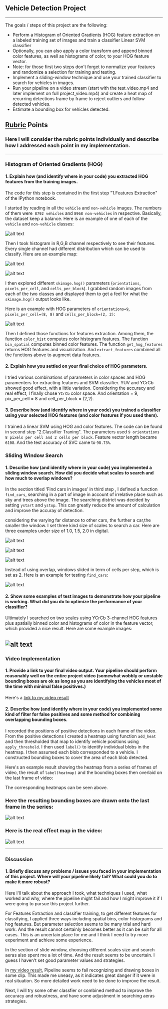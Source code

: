 ## Vehicle Detection Project
---

The goals / steps of this project are the following:

* Perform a Histogram of Oriented Gradients (HOG) feature extraction on a labeled training set of images and train a classifier Linear SVM classifier
* Optionally, you can also apply a color transform and append binned color features, as well as histograms of color, to your HOG feature vector. 
* Note: for those first two steps don't forget to normalize your features and randomize a selection for training and testing.
* Implement a sliding-window technique and use your trained classifier to search for vehicles in images.
* Run your pipeline on a video stream (start with the test_video.mp4 and later implement on full project_video.mp4) and create a heat map of recurring detections frame by frame to reject outliers and follow detected vehicles.
* Estimate a bounding box for vehicles detected.

[//]: # (Image References)
[image1]: ./output_images/car_notcar.png
[image2]: ./output_images/HOG.png
[image3]: ./output_images/car.png
[image4]: ./output_images/RGB_histogram.png
[image5]: ./output_images/scale1.png
[image6]: ./output_images/scale2.png
[image7]: ./output_images/scale3.png
[image8]: ./output_images/windows_heat_final.png
[image9]: ./output_images/find_car.png
[image10]: ./output_images/final_img.png
[image11]: ./output_images/img_in_video.png
[video1]: ./project_video.mp4

## [Rubric](https://review.udacity.com/#!/rubrics/513/view) Points
### Here I will consider the rubric points individually and describe how I addressed each point in my implementation.  

---
### Histogram of Oriented Gradients (HOG)

#### 1. Explain how (and identify where in your code) you extracted HOG features from the training images.

The code for this step is contained in the first step "1.Features Extraction" of the IPython notebook. 

I started by reading in all the `vehicle` and `non-vehicle` images. The numbers of them were` 8792 vehicles` and `8968 non-vehicles` in respective. Basically, the dataset keep a balance. Here is an example of one of each of the `vehicle` and `non-vehicle` classes:

![alt text][image1]

Then I took histogram in R,G,B channel respectively to see their features. Every single channel had different distribution which can be used to classify. Here are an example map:

![alt text][image3]

![alt text][image4]

I then explored different `skimage.hog()` parameters (`orientations`, `pixels_per_cell`, and `cells_per_block`).  I grabbed random images from each of the two classes and displayed them to get a feel for what the `skimage.hog()` output looks like. 

Here is an example with HOG parameters of `orientations=9`, `pixels_per_cell=(8, 8)` and `cells_per_block=(2, 2)`:

![alt text][image2]

Then I defined those functions for features extraction. Among them, the function `color_hist` computes color histogram features. The function `bin_spatial` computes binned color features. The function `get_hog_features` returns HOG features and visualization. And `extract_features` combined all the functions above to augment data features.


#### 2. Explain how you settled on your final choice of HOG parameters.

I tried various combinations of parameters in color spaces and HOG paramenters for extracting features and SVM classifier. YUV and YCrCb showed good effect, with a little variation. Considering the accuracy and real effect, I finally chose `YCrCb` color space. And orientation = 9, pix_per_cell = 8 and cell_per_block = (2,2). 

#### 3. Describe how (and identify where in your code) you trained a classifier using your selected HOG features (and color features if you used them).

I trained a linear SVM using HOG and color features. The code can be found in second step "2.Classifier Traning". The parameters used `9 orientations 8 pixels per cell and 2 cells per block`. Feature vector length became `6108`. And the test accuracy of SVC came to `98.73%`.

### Sliding Window Search

#### 1. Describe how (and identify where in your code) you implemented a sliding window search.  How did you decide what scales to search and how much to overlap windows?

In the section titled ‘Find cars in images’ in third step , I defined a function `find_cars`, searching in a part of image in account of irrelative place such as sky and trees above the image. The searching district was decided by setting `ystart` and `ystop`. This can greatly reduce the amount of calculation and improve the accuray of detection.

considering the varying far distance to other cars, the further a car,the smaller the window. I set three kind size of scales to search a car. Here are three examples under size of 1.0, 1.5, 2.0 in digital. 

![alt text][image5]

![alt text][image6]

![alt text][image7]


Instead of using overlap, windows slided in term of cells per step, which is set as 2. Here is an example for testing `find_cars`: 

![alt text][image9]


#### 2. Show some examples of test images to demonstrate how your pipeline is working.  What did you do to optimize the performance of your classifier?

Ultimately I searched on two scales using YCrCb 3-channel HOG features plus spatially binned color and histograms of color in the feature vector, which provided a nice result.  Here are some example images:

![alt text][image8]
---

### Video Implementation

#### 1. Provide a link to your final video output.  Your pipeline should perform reasonably well on the entire project video (somewhat wobbly or unstable bounding boxes are ok as long as you are identifying the vehicles most of the time with minimal false positives.)
Here's a [link to my video result](./project_video.mp4)


#### 2. Describe how (and identify where in your code) you implemented some kind of filter for false positives and some method for combining overlapping bounding boxes.

I recorded the positions of positive detections in each frame of the video. From the positive detections I created a heatmap using function
`add_heat` and then thresholded that map to identify vehicle positions using `apply_threshold`.  I then used `label()` to identify individual blobs in the heatmap.  I then assumed each blob corresponded to a vehicle.  I constructed bounding boxes to cover the area of each blob detected.  

Here's an example result showing the heatmap from a series of frames of video, the result of `label(heatmap)` and the bounding boxes then overlaid on the last frame of video:

The corresponding heatmaps can be seen above.

### Here the resulting bounding boxes are drawn onto the last frame in the series:
![alt text][image10]

### Here is the real effect map in the video:
![alt text][image11]

---

### Discussion

#### 1. Briefly discuss any problems / issues you faced in your implementation of this project.  Where will your pipeline likely fail?  What could you do to make it more robust?

Here I'll talk about the approach I took, what techniques I used, what worked and why, where the pipeline might fail and how I might improve it if I were going to pursue this project further. 

For Features Extraction and classifier training, to get different features for classifying, I applied three ways including spatial bins, color histograms and hog features. But parameter selection seems to be many trial and hard work. And the result cannot certainly becomes better as it can be suit for all cases. This is an uncertain place for me and I think I need to try more experiment and achieve some experience. 

In the section of slide window, choosing different scales size and search aeras also spent me a lot of time. And the result seems to be 
uncertain. I guess I haven't set good parameter values and strategies.

In [my video result](./project_video.mp4), Pipeline seems to fail recognizing and drawing boxes in some clip. This made me uneasy, as it 
indicates great danger if it were in real situation. So more detailed work need to be done to improve the result.

Next, I will try some other classfier or combined method to improve the accuracy and robustness, and have some adjustment in searching aeras strategies.






